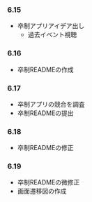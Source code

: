 ### 6.15
- 卒制アプリアイデア出し
  - 過去イベント視聴
### 6.16
- 卒制READMEの作成
### 6.17
- 卒制アプリの競合を調査
- 卒制READMEの提出
### 6.18
- 卒制READMEの修正
### 6.19
- 卒制READMEの微修正
- 画面遷移図の作成
